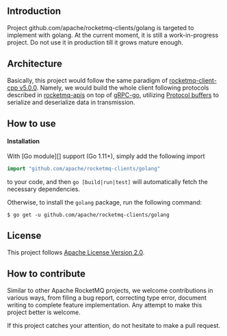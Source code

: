 Introduction
--------------
Project github.com/apache/rocketmq-clients/golang is targeted to implement with golang. At the current moment, it is still a work-in-progress project. Do not use it in production till it grows mature enough.

Architecture
--------------
Basically, this project would follow the same paradigm of [rocketmq-client-cpp v5.0.0](https://github.com/apache/rocketmq-client-cpp/tree/main). Namely, we would build the whole client following protocols described in [rocketmq-apis](https://github.com/apache/rocketmq-apis) on top of [gRPC-go](https://github.com/grpc/grpc-go), utilizing [Protocol buffers](https://developers.google.com/protocol-buffers) to serialize and deserialize data in transmission.


How to use
-----------------

#### Installation

With [Go module][] support (Go 1.11+), simply add the following import

```go
import "github.com/apache/rocketmq-clients/golang"
```

to your code, and then `go [build|run|test]` will automatically fetch the
necessary dependencies.

Otherwise, to install the `golang` package, run the following command:

```console
$ go get -u github.com/apache/rocketmq-clients/golang
```

License
------------------
This project follows [Apache License Version 2.0](./LICENSE).

How to contribute
------------------
Similar to other Apache RocketMQ projects, we welcome contributions in various ways, from filing a bug report, correcting type error, document writing to complete feature implementation. Any attempt to make this project better is welcome.

If this project catches your attention, do not hesitate to make a pull request.